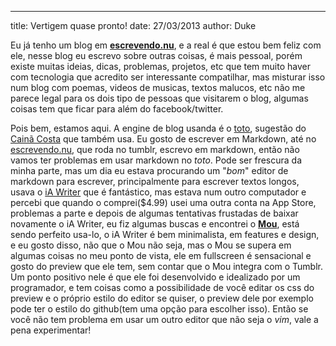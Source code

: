 ---
title: Vertigem quase pronto!
date: 27/03/2013
author: Duke

Eu já tenho um blog em **[escrevendo.nu](http://escrevendo.nu)**, e a real é que estou bem feliz com ele, nesse blog eu escrevo sobre outras coisas, é mais pessoal, porém existe muitas ideias, dicas, problemas, projetos, etc que tem muito haver com tecnologia que acredito ser interessante compatilhar, mas misturar isso num blog com poemas, videos de musicas, textos malucos, etc não me parece legal para os dois tipo de pessoas que visitarem o blog, algumas coisas tem que ficar para além do facebook/twitter.

Pois bem, estamos aqui. A engine de blog usanda é o [toto](http://cloudhead.io/toto), sugestão do [Cainã Costa](http://omgninjas.net/) que também usa. Eu gosto de escrever em Markdown, até no [escrevendo.nu](http://escrevendo.nu), que roda no tumblr, escrevo em markdown, então não vamos ter problemas em usar markdown no *toto*. Pode ser frescura da minha parte, mas um dia eu estava procurando um "*bom*" editor de markdown para escrever, principalmente para escrever textos longos, usava o [iA Writer](http://www.iawriter.com/) que é fantástico, mas estava num outro computador e percebi que quando o comprei($4.99) usei uma outra conta na App Store, problemas a parte e depois de algumas tentativas frustadas de baixar novamente o iA Writer, eu fiz algumas buscas e encontrei o **[Mou](http://mouapp.com/)**, está sendo perfeito usa-lo, o iA Writer é bem minimalista, em features e design, e eu gosto disso, não que o Mou não seja, mas o Mou se supera em algumas coisas no meu ponto de vista, ele em fullscreen é sensacional e gosto do preview que ele tem, sem contar que o Mou integra com o Tumblr. Um ponto positivo nele é que ele foi desenvolvido e idealizado por um programador, e tem coisas como a possibilidade de você editar os css do preview e o próprio estilo do editor se quiser, o preview dele por exemplo pode ter o estilo do github(tem uma opção para escolher isso). Então se você não tem problema em usar um outro editor que não seja o *vim*, vale a pena experimentar!

